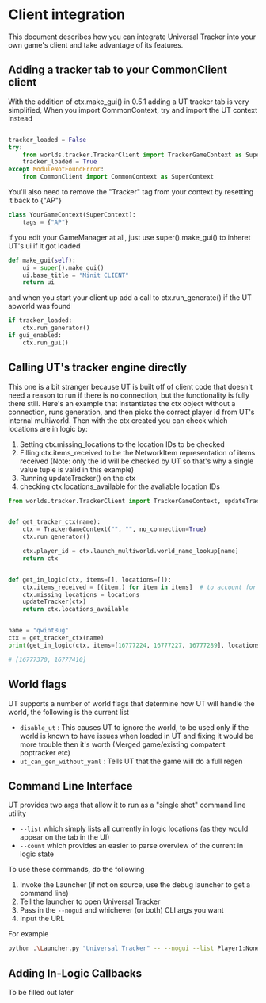 # Client integration

This document describes how you can integrate Universal Tracker into your own game's client and take advantage of its features.

## Adding a tracker tab to your CommonClient client

With the addition of ctx.make_gui() in 0.5.1 adding a UT tracker tab is very simplified,
When you import CommonContext, try and import the UT context instead
```py

tracker_loaded = False
try:
    from worlds.tracker.TrackerClient import TrackerGameContext as SuperContext
    tracker_loaded = True
except ModuleNotFoundError:
    from CommonClient import CommonContext as SuperContext
```

You'll also need to remove the "Tracker" tag from your context by resetting it back to {"AP"}
```py
class YourGameContext(SuperContext):
    tags = {"AP"}
```

if you edit your GameManager at all, just use super().make_gui() to inheret UT's ui if it got loaded
```py
def make_gui(self):
    ui = super().make_gui()
    ui.base_title = "Minit CLIENT"
    return ui
```

and when you start your client up add a call to ctx.run_generate() if the UT apworld was found
```py
if tracker_loaded:
    ctx.run_generator()
if gui_enabled:
    ctx.run_gui()
```

## Calling UT's tracker engine directly

This one is a bit stranger because UT is built off of client code that doesn't need a reason to run if there is no connection, but the functionality is fully there still. 
Here's an example that instantiates the ctx object without a connection, runs generation, and then picks the correct player id from UT's internal multiworld.
Then with the ctx created you can check which locations are in logic by:
1. Setting ctx.missing_locations to the location IDs to be checked
1. Filling ctx.items_received to be the NetworkItem representation of items received (Note: only the id will be checked by UT so that's why a single value tuple is valid in this example)
1. Running updateTracker() on the ctx
1. checking ctx.locations_available for the avaliable location IDs


```py
from worlds.tracker.TrackerClient import TrackerGameContext, updateTracker


def get_tracker_ctx(name):
    ctx = TrackerGameContext("", "", no_connection=True)
    ctx.run_generator()

    ctx.player_id = ctx.launch_multiworld.world_name_lookup[name]
    return ctx


def get_in_logic(ctx, items=[], locations=[]):
    ctx.items_received = [(item,) for item in items]  # to account for the list being ids and not Items
    ctx.missing_locations = locations
    updateTracker(ctx)
    return ctx.locations_available


name = "qwintBug"
ctx = get_tracker_ctx(name)
print(get_in_logic(ctx, items=[16777224, 16777227, 16777289], locations=[16777360, 16777370, 16777410]))

# [16777370, 16777410]
```

## World flags

UT supports a number of world flags that determine how UT will handle the world, the following is the current list

 * `disable_ut` : This causes UT to ignore the world, to be used only if the world is known to have issues when loaded in UT and fixing it would be more trouble then it's worth (Merged game/existing compatent poptracker etc)
 * `ut_can_gen_without_yaml` : Tells UT that the game will do a full regen

## Command Line Interface

UT provides two args that allow it to run as a "single shot" command line utility

  * `--list` which simply lists all currently in logic locations (as they would appear on the tab in the UI)
  * `--count` which provides an easier to parse overview of the current in logic state

To  use these commands, do the following

  1) Invoke the Launcher (if not on source, use the debug launcher to get a command line)
  2) Tell the launcher to open Universal Tracker
  3) Pass in the `--nogui` and whichever (or both) CLI args you want
  4) Input the URL

For example
```sh
python .\Launcher.py "Universal Tracker" -- --nogui --list Player1:None@localhost
```

## Adding In-Logic Callbacks

To be filled out later
